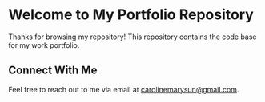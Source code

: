 # Welcome to My Portfolio Repository

Thanks for browsing my repository! This repository contains the code base for my work portfolio.

## Connect With Me

Feel free to reach out to me via email at [carolinemarysun@gmail.com](mailto:carolinemarysun@gmail.com).